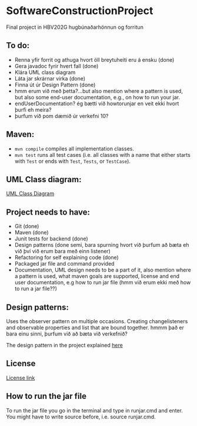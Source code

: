 # SoftwareConstructionProject

Final project in HBV202G hugbúnaðarhönnun og forritun

## To do:

* Renna yfir forrit og athuga hvort öll breytuheiti eru á ensku (done)
* Gera javadoc fyrir hvert fall (done)
* Klára UML class diagram
* Láta jar skrárnar virka (done) 
* Finna út úr Design Pattern (done)
* hmm erum við með þetta?...but also mention where a pattern is used, but also some end-user documentation, e.g., on how to run your jar.
* endUserDocumentation? ég bætti við howtorunjar en veit ekki hvort þurfi eh meira?
* þurfum við pom dæmið úr verkefni 10?

## Maven:

- `mvn compile` compiles all implementation classes.
- `mvn test` runs all test cases (i.e. all classes with a name that either starts with `Test` or ends
  with `Test`, `Tests`, or `TestCase`).

## UML Class diagram:

[UML Class Diagram](src/site/resources/UMLClassDiagram.png)

## Project needs to have:

* Git (done)
* Maven (done)
* Junit tests for backend (done)
* Design patterns (done semi, bara spurning hvort við þurfum að bæta eh við því við erum bara með einn listener)
* Refactoring for self explaining code (done)
* Packaged jar file and command provided
* Documentation, UML design needs to be a part of it, also mention where a pattern is used, what maven goals are
  supported, license and end user documentation, e.g how to run jar file (hmm við erum ekki með how to run a jar file??)

## Design patterns:

Uses the observer pattern on multiple occasions. Creating changelisteners and observable properties and list that are
bound together. hmmm það er bara einu sinni, þurfum við að bæta við verkefnið?

The design pattern in the project explained [here](DesignPattern)

## License
[License link](LICENSE)

## How to run the jar file

To run the jar file you go in the terminal and type in runjar.cmd and enter. You might have to write source before, i.e. source runjar.cmd.
